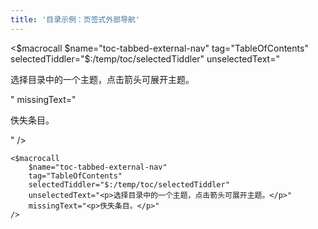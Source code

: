```yaml
---
title: '目录示例：页签式外部导航'
---
```


<$macrocall
	$name="toc-tabbed-external-nav"
	tag="TableOfContents"
	selectedTiddler="$:/temp/toc/selectedTiddler"
	unselectedText="<p>选择目录中的一个主题，点击箭头可展开主题。</p>"
	missingText="<p>佚失条目。</p>"
/>

```
<$macrocall
	$name="toc-tabbed-external-nav"
	tag="TableOfContents"
	selectedTiddler="$:/temp/toc/selectedTiddler"
	unselectedText="<p>选择目录中的一个主题，点击箭头可展开主题。</p>"
	missingText="<p>佚失条目。</p>"
/>
```
